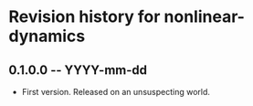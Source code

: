 # Revision history for nonlinear-dynamics

## 0.1.0.0 -- YYYY-mm-dd

* First version. Released on an unsuspecting world.
